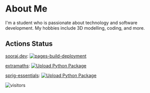 # About Me
I'm a student who is passionate about technology and software development. My hobbies include 3D modelling, coding, and more.

## Actions Status

[sooraj.dev](https://github.com/WhenLifeHandsYouLemons/sooraj.dev "Repository link"): [![pages-build-deployment](https://github.com/WhenLifeHandsYouLemons/sooraj.dev/actions/workflows/pages/pages-build-deployment/badge.svg)](https://github.com/WhenLifeHandsYouLemons/sooraj.dev/actions/workflows/pages/pages-build-deployment)

[extramaths](https://github.com/WhenLifeHandsYouLemons/extramaths "Repository link"): [![Upload Python Package](https://github.com/WhenLifeHandsYouLemons/extramaths/actions/workflows/python-publish.yml/badge.svg)](https://github.com/WhenLifeHandsYouLemons/extramaths/actions/workflows/python-publish.yml)

[sprig-essentials](https://github.com/WhenLifeHandsYouLemons/sprig-essentials "Repository link"): [![Upload Python Package](https://github.com/WhenLifeHandsYouLemons/sprig-essentials/actions/workflows/python-publish.yml/badge.svg)](https://github.com/WhenLifeHandsYouLemons/sprig-essentials/actions/workflows/python-publish.yml)

![visitors](https://visitor-badge.glitch.me/badge?page_id=WhenLifeHandsYouLemons&left_color=green&right_color=red)
